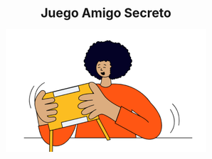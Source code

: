 <h1 align="center">Juego Amigo Secreto</h1>
<div align="center"><img src="https://github.com/David12AR/juego-amigo-secreto-by-david-acosta/blob/main/assets/amigo-secreto.png?raw=true"></div>
